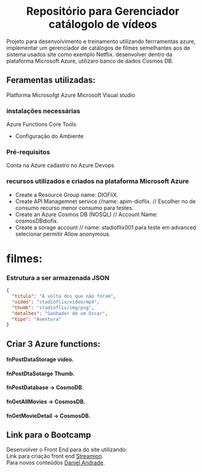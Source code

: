<h1 align="center">Repositório para Gerenciador catálogolo de vídeos</h1>

Projeto para desenvolvimento e treinamento utilizando ferrramentas azure, implementar um gerenciador de catálogos  de filmes semelhantes aos de sistema usados site como exemplo Netflix. desenvolver dentro da plataforma Microsoft Azure, utilizaro banco de dados Cosmos DB.

## Feramentas utilizadas:
Platforma Microsofgt Azure
Microsoft Visual studio

### instalações necessárias
Azure Functions Core Tools

* Configuração do Ambiente
### Pré-requisitos
Conta na Azure
cadastro no Azure Devops

### recursos utilizados e criados na plataforma Microsoft Azure

* Create a Resource Group name: DIOFliX.
* Create API Managemnet service //name: apim-dioflix.
// Escolher no de consumo recurso menor consumo para testes.
* Create an Azure Cosmos DB (NOSQL) // Account Name: cosmosDBdiofix.
* Create a sorage account // name: stadioflix001 para teste em advanced selecionar permitir Allow anonymous.


# filmes:
### Estrutura a ser armazenada JSON

```json
{
  "titulo": "A volta dos que não foram",
  "video": "stadioflix/video/mp4",
  "thumb": "stadioflix/img/png",
  "detalhes": "Ganhador de um Oscar",
  "tipo": "Aventura"
}

```
## Criar 3 Azure functions:

#### fnPostDataStorage video.
#### fnPostDtaSotarge Thumb.

#### fnPostDatabase -> CosmoDB.
#### fnGetAllMovies -> CosmosDB.
#### fnGetMovieDetail -> CosmosDB.

## Link para o Bootcamp

Desenvolver o Front End para do site utilizando:  
Link para criação front end [Streamion](https://streamion.io/en/home/).  
Para novos conteúdos [Daniel Andrade](https://github.com/daniel13developer).





